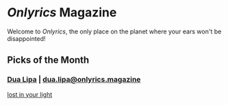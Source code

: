 # _Onlyrics_ Magazine

Welcome to _Onlyrics_, the only place on the planet where your ears won't be disappointed!



## Picks of the Month

### [Dua Lipa](/writer/dua_lipa.md) | dua.lipa@onlyrics.magazine

[lost in your light](song/jan/lost_in_your_light.md)
